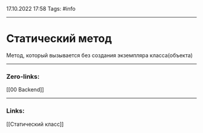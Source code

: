17.10.2022 17:58
Tags: #info 

---
# Статический метод
Метод, который вызывается без создания экземпляра класса(объекта)

---
### Zero-links:
[[00 Backend]]

---
### Links:
[[Статический класс]]


